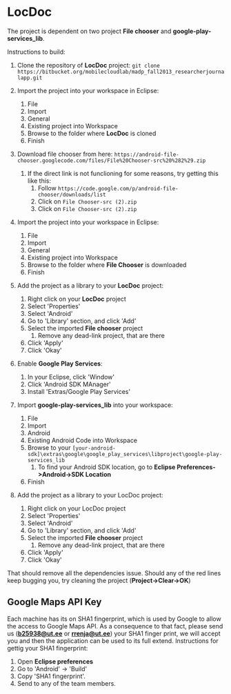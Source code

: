 LocDoc
======
The project is dependent on two project **File chooser** and **google-play-services_lib**. 

Instructions to build:

1. Clone the repository of **LocDoc** project:
    `git clone https://bitbucket.org/mobilecloudlab/madp_fall2013_researcherjournalapp.git`

2. Import the project into your workspace in Eclipse:
    1. File
    2. Import
    3. General
    4. Existing project into Workspace
    5. Browse to the folder where **LocDoc** is cloned
    6. Finish
3. Download file chooser from here: `https://android-file-chooser.googlecode.com/files/File%20Chooser-src%20%282%29.zip`
    1. If the direct link is not funclioning for some reasons, try getting this like this:
        1. Follow `https://code.google.com/p/android-file-chooser/downloads/list`
        2. Click on `File Chooser-src (2).zip`
        3. Click on `File Chooser-src (2).zip`  
4. Import the project into your workspace in Eclipse:
    1. File
    2. Import
    3. General
    4. Existing project into Workspace
    5. Browse to the folder where **File Chooser** is downloaded
    6. Finish

5. Add the project as a library to your **LocDoc** project:
    1. Right click on your **LocDoc** project
    2. Select 'Properties'
    3. Select 'Android'
    4. Go to 'Library' section, and click 'Add'
    5. Select the imported **File chooser** project
        1. Remove any dead-link project, that are there
    6. Click 'Apply'
    7. Click 'Okay'

6. Enable **Google Play Services**:
    1. In your Eclipse, click 'Window'
    2. Click 'Android SDK MAnager'
    3. Install 'Extras/Google Play Services'

7. Import **google-play-services_lib** into your workspace:
    1. File
    2. Import
    3. Android
    4. Existing Android Code into Workspace
    5. Browse to your `[your-android-sdk]\extras\google\google_play_services\libproject\google-play-services_lib`
        1. To find your Android SDK location, go to **Eclipse Preferences->Android->SDK Location**
    6. Finish

8. Add the project as a library to your LocDoc project:
    1. Right click on your LocDoc project
    2. Select 'Properties'
    3. Select 'Android'
    4. Go to 'Library' section, and click 'Add'
    5. Select the imported **File chooser** project
        1. Remove any dead-link project, that are there
    6. Click 'Apply'
    7. Click 'Okay'

That should remove all the dependencies issue. Should any of the red lines keep bugging you, try cleaning the project (**Project->Clear->OK**)


Google Maps API Key
----------------------

Each machine has its on SHA1 fingerprint, which is used by Google to allow the access to Google Maps API.
As a consequence to that fact, please send us (**b25938@ut.ee** or **rrenja@ut.ee**) your SHA1 finger print, we will accept you and then the application can be used to its full extend.
Instructions for gettig your SHA1 fingerprint:

1. Open **Eclipse preferences**
2. Go to 'Android' -> 'Build'
3. Copy 'SHA1 fingerprint'.
4. Send to any of the team members.